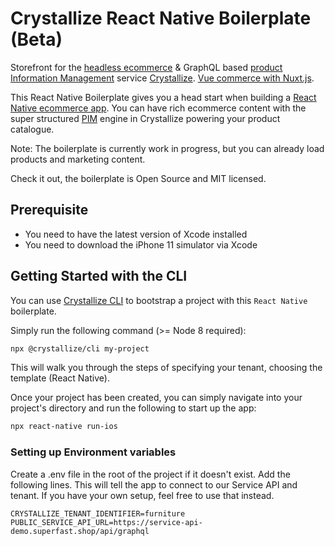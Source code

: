 # Crystallize React Native Boilerplate (Beta)

Storefront for the
[headless ecommerce][8] & GraphQL based [product Information Management][9]
service [Crystallize][10]. [Vue commerce with Nuxt.js][11].

This React Native Boilerplate gives you a head start when building a [React Native
ecommerce app][11]. You can have rich ecommerce content with the super structured [PIM][13] engine in
Crystallize powering your product catalogue.

Note: The boilerplate is currently work in progress, but you can already load products and marketing content.

Check it out, the boilerplate is Open Source and MIT licensed.

## Prerequisite

- You need to have the latest version of Xcode installed
- You need to download the iPhone 11 simulator via Xcode

## Getting Started with the CLI

You can use [Crystallize CLI][17] to bootstrap a project with this
`React Native` boilerplate.

Simply run the following command (>= Node 8 required):

```sh
npx @crystallize/cli my-project
```

This will walk you through the steps of specifying your tenant, choosing the
template (React Native).

Once your project has been created, you can simply navigate into your project's
directory and run the following to start up the app:

```sh
npx react-native run-ios
```

### Setting up Environment variables

Create a .env file in the root of the project if it doesn't exist. Add the following lines.
This will tell the app to connect to our Service API and tenant. If you have your own setup,
feel free to use that instead.

```
CRYSTALLIZE_TENANT_IDENTIFIER=furniture
PUBLIC_SERVICE_API_URL=https://service-api-demo.superfast.shop/api/graphql
```

[0]: https://img.shields.io/badge/vue-v2-44cc11.svg?style=flat-square
[1]: https://reactnative.dev/
[2]: https://img.shields.io/badge/nuxt-latest-44cc11.svg?style=flat-square
[3]: https://reactnative.dev/
[4]: https://img.shields.io/badge/code_style-prettier-ff69b4.svg?style=flat-square
[5]: https://github.com/prettier/prettier
[6]: https://img.shields.io/badge/code_linter-eslint-463fd4.svg?style=flat-square
[7]: https://github.com/prettier/prettier
[8]: https://crystallize.com/product
[9]: https://crystallize.com/product/product-information-management
[10]: https://crystallize.com
[11]: https://crystallize.com/developers
[12]: https://crystallize.com/blog/frontend-performance-measuring-kpis
[13]: https://crystallize.com/product/product-information-management
[14]: https://crystallize.com/blog/ecommerce-seo-checklist
[15]: https://crystallize.com/blog/content-rich-storytelling-makes-juicy-ecommerce
[16]: https://snowball.digital/blog/content-strategy-for-exponential-growth-marketing
[17]: https://github.com/crystallizeapi/crystallize-cli
[20]: https://vercel.com
[21]: https://img.shields.io/static/v1?label=Slack&logo=slack&message=Crystallize%20Community&color=68d1b7
[22]: https://crystallizecommunity.slack.com
